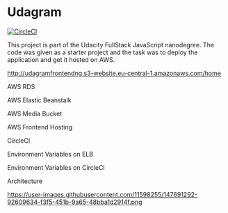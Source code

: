 # Udagram

[![CircleCI](https://circleci.com/gh/ngozi-ekekwe/udagram/tree/main.svg?style=svg)](https://circleci.com/gh/ngozi-ekekwe/udagram/tree/main)


This project is part of the Udacity FullStack JavaScript nanodegree. The code was given as a starter project and the task was to deploy the application and get it hosted on AWS.

http://udagramfrontendng.s3-website.eu-central-1.amazonaws.com/home

AWS RDS 


AWS Elastic Beanstalk


AWS Media Bucket

AWS Frontend Hosting

CircleCI 

Environment Variables on ELB


Environment Variables on CircleCI


Architecture

https://user-images.githubusercontent.com/11598255/147691292-92609634-f3f5-451b-9a65-48bba1d2914f.png

